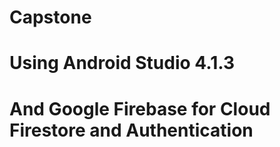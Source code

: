 # Capstone
# Using Android Studio 4.1.3
# And Google Firebase for Cloud Firestore and Authentication 
